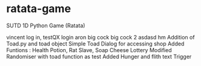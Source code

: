 # ratata-game
SUTD 1D Python Game (Ratata)

vincent log in, testQX login
aron big cock
big cock 2
asdasd
hm
Addition of Toad.py and toad object
Simple Toad Dialog for accessing shop
Added Funtions : Health Potion, Rat Slave, Soap Cheese Lottery
Modified Randomiser with toad function as test
Added Hunger and flith text Trigger